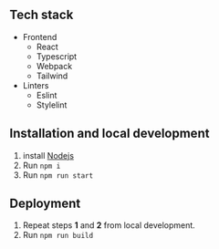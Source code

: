 ## Tech stack

- Frontend
  - React
  - Typescript
  - Webpack
  - Tailwind
- Linters
  - Eslint
  - Stylelint

## Installation and local development

1. install [Nodejs](https://nodejs.org/)
2. Run `npm i`
3. Run `npm run start`

## Deployment

1. Repeat steps **1** and **2** from local development.
2. Run `npm run build`
